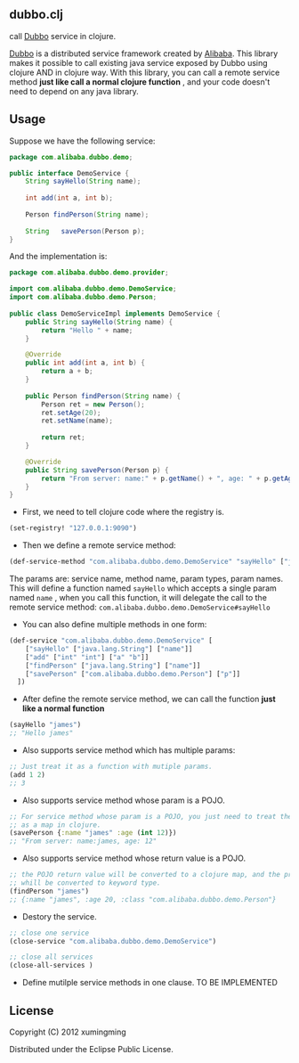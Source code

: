 ## dubbo.clj

call [Dubbo](https://github.com/alibaba/dubbo) service in clojure.

[Dubbo](https://github.com/alibaa/dubbo) is a distributed service framework created by [Alibaba](http://www.alibaba.com). This library makes it possible to call existing java service exposed by Dubbo using clojure AND in clojure way. With this library, you can call a remote service method **just like call a normal clojure function** , and your code doesn't need to depend on any java library.

## Usage

Suppose we have the following service:

``` java
package com.alibaba.dubbo.demo;

public interface DemoService {
    String sayHello(String name);
    
    int add(int a, int b);
    
    Person findPerson(String name);
    
    String   savePerson(Person p);
}
```

And the implementation is:

``` java
package com.alibaba.dubbo.demo.provider;

import com.alibaba.dubbo.demo.DemoService;
import com.alibaba.dubbo.demo.Person;
 
public class DemoServiceImpl implements DemoService {
    public String sayHello(String name) {
        return "Hello " + name;
    }

    @Override
    public int add(int a, int b) {
        return a + b;
    }
 
    public Person findPerson(String name) {
        Person ret = new Person();
        ret.setAge(20);
        ret.setName(name);
        
        return ret;
    }

    @Override
    public String savePerson(Person p) {
        return "From server: name:" + p.getName() + ", age: " + p.getAge();
    }
}
```

* First, we need to tell clojure code where the registry is.

``` clojure
(set-registry! "127.0.0.1:9090")
```

* Then we define a remote service method:

``` clojure
(def-service-method "com.alibaba.dubbo.demo.DemoService" "sayHello" ["java.lang.String"] ["name"])
```

The params are: service name, method name, param types, param names. This will define a function named `sayHello` which accepts a single param named `name` , when you call this function, it will delegate the call to the remote service method: `com.alibaba.dubbo.demo.DemoService#sayHello`

* You can also define multiple methods in one form:

``` clojure
(def-service "com.alibaba.dubbo.demo.DemoService" [
    ["sayHello" ["java.lang.String"] ["name"]]
    ["add" ["int" "int"] ["a" "b"]]
    ["findPerson" ["java.lang.String"] ["name"]]
    ["savePerson" ["com.alibaba.dubbo.demo.Person"] ["p"]]
  ])
```

* After define the remote service method, we can call the function **just like a normal function**

``` clojure
(sayHello "james")
;; "Hello james"
```

* Also supports service method which has multiple params:

``` clojure
;; Just treat it as a function with mutiple params.
(add 1 2)
;; 3
```

* Also supports service method whose param is a POJO.

``` clojure
;; For service method whose param is a POJO, you just need to treat the param 
;; as a map in clojure.
(savePerson {:name "james" :age (int 12)})
;; "From server: name:james, age: 12"
```

* Also supports service method whose return value is a POJO.

``` clojure
;; the POJO return value will be converted to a clojure map, and the property name 
;; whill be converted to keyword type.
(findPerson "james")
;; {:name "james", :age 20, :class "com.alibaba.dubbo.demo.Person"}
```

* Destory the service. 

``` clojure
;; close one service
(close-service "com.alibaba.dubbo.demo.DemoService")

;; close all services
(close-all-services )
```

* Define mutilple service methods in one clause. TO BE IMPLEMENTED

## License

Copyright (C) 2012 xumingming

Distributed under the Eclipse Public License.
